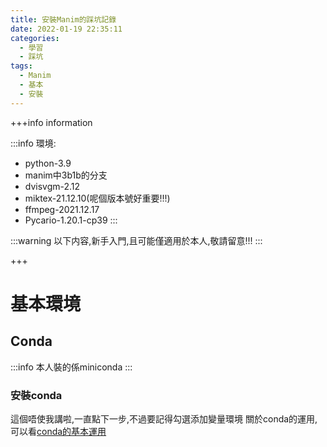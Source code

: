 ```yaml
---
title: 安裝Manim的踩坑記錄
date: 2022-01-19 22:35:11
categories:
  - 學習
  - 踩坑
tags:
  - Manim
  - 基本
  - 安裝
---
```


+++info information

:::info
環境:
  - python-3.9
  - manim中3b1b的分支
  - dvisvgm-2.12
  - miktex-21.12.10(呢個版本號好重要!!!)
  - ffmpeg-2021.12.17
  - Pycario-1.20.1-cp39
:::

:::warning
以下内容,新手入門,且可能僅適用於本人,敬請留意!!!
:::

+++

# 基本環境
## Conda
:::info
本人裝的係miniconda
:::

### 安裝conda
這個唔使我講啦,一直點下一步,不過要記得勾選添加變量環境
關於conda的運用,可以看[conda的基本運用](/2022/01/conda的基本運用/index.html)
